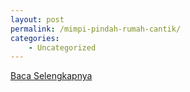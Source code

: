 ```yaml
---
layout: post
permalink: /mimpi-pindah-rumah-cantik/
categories:
    - Uncategorized
---
```


[Baca Selengkapnya](/08)